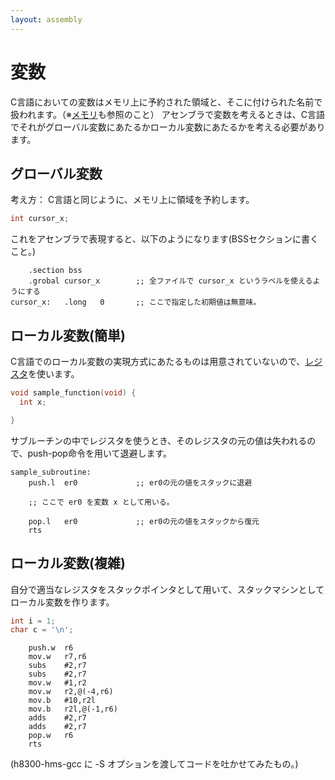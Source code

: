 ```yaml
---
layout: assembly
---
```

# 変数
C言語においての変数はメモリ上に予約された領域と、そこに付けられた名前で扱われます。（※[メモリ](memory.html)も参照のこと）
アセンブラで変数を考えるときは、C言語でそれがグローバル変数にあたるかローカル変数にあたるかを考える必要があります。

## グローバル変数
考え方： C言語と同じように、メモリ上に領域を予約します。

```C
int cursor_x;
```

これをアセンブラで表現すると、以下のようになります(BSSセクションに書くこと。)

```ASM
    .section bss
    .grobal cursor_x        ;; 全ファイルで cursor_x というラベルを使えるようにする
cursor_x:   .long   0       ;; ここで指定した初期値は無意味。
```

## ローカル変数(簡単)
C言語でのローカル変数の実現方式にあたるものは用意されていないので、[レジスタ](../essence/register)を使います。

```C
void sample_function(void) {
  int x;

}
```

サブルーチンの中でレジスタを使うとき、そのレジスタの元の値は失われるので、push-pop命令を用いて退避します。

```ASM
sample_subroutine:
    push.l  er0             ;; er0の元の値をスタックに退避

    ;; ここで er0 を変数 x として用いる。

    pop.l   er0             ;; er0の元の値をスタックから復元
    rts
```

## ローカル変数(複雑)
自分で適当なレジスタをスタックポインタとして用いて、スタックマシンとしてローカル変数を作ります。

```C
int i = 1;
char c = '\n';
```

```ASM
    push.w  r6
    mov.w   r7,r6
    subs    #2,r7
    subs    #2,r7
    mov.w   #1,r2
    mov.w   r2,@(-4,r6)
    mov.b   #10,r2l
    mov.b   r2l,@(-1,r6)
    adds    #2,r7
    adds    #2,r7
    pop.w   r6
    rts
```

(h8300-hms-gcc に -S オプションを渡してコードを吐かせてみたもの。)